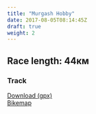 ```yaml
---
title: "Murgash Hobby"
date: 2017-08-05T08:14:45Z
draft: true
weight: 2
---
```


## Race length: 44км
### Track  
[Download (gpx)](https://drive.google.com/open?id=0B8lR1_MWHzbCMWhaR1pDeEZXV0k)  
[Bikemap](https://www.bikemap.net/en/route/4143055-murgash-44km/)  

